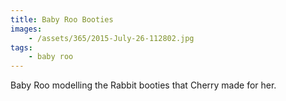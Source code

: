 ```yaml
---
title: Baby Roo Booties
images:
    - /assets/365/2015-July-26-112802.jpg
tags:
    - baby roo
---
```


Baby Roo modelling the Rabbit booties that Cherry made for her. 